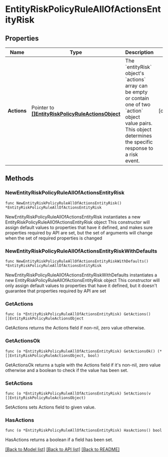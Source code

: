 # EntityRiskPolicyRuleAllOfActionsEntityRisk

## Properties

Name | Type | Description | Notes
------------ | ------------- | ------------- | -------------
**Actions** | Pointer to [**[]EntityRiskPolicyRuleActionsObject**](EntityRiskPolicyRuleActionsObject.md) | The &#x60;entityRisk&#x60; object&#39;s &#x60;actions&#x60; array can be empty or contain one of two &#x60;action&#x60; object value pairs. This object determines the specific response to a risk event. | [optional] 

## Methods

### NewEntityRiskPolicyRuleAllOfActionsEntityRisk

`func NewEntityRiskPolicyRuleAllOfActionsEntityRisk() *EntityRiskPolicyRuleAllOfActionsEntityRisk`

NewEntityRiskPolicyRuleAllOfActionsEntityRisk instantiates a new EntityRiskPolicyRuleAllOfActionsEntityRisk object
This constructor will assign default values to properties that have it defined,
and makes sure properties required by API are set, but the set of arguments
will change when the set of required properties is changed

### NewEntityRiskPolicyRuleAllOfActionsEntityRiskWithDefaults

`func NewEntityRiskPolicyRuleAllOfActionsEntityRiskWithDefaults() *EntityRiskPolicyRuleAllOfActionsEntityRisk`

NewEntityRiskPolicyRuleAllOfActionsEntityRiskWithDefaults instantiates a new EntityRiskPolicyRuleAllOfActionsEntityRisk object
This constructor will only assign default values to properties that have it defined,
but it doesn't guarantee that properties required by API are set

### GetActions

`func (o *EntityRiskPolicyRuleAllOfActionsEntityRisk) GetActions() []EntityRiskPolicyRuleActionsObject`

GetActions returns the Actions field if non-nil, zero value otherwise.

### GetActionsOk

`func (o *EntityRiskPolicyRuleAllOfActionsEntityRisk) GetActionsOk() (*[]EntityRiskPolicyRuleActionsObject, bool)`

GetActionsOk returns a tuple with the Actions field if it's non-nil, zero value otherwise
and a boolean to check if the value has been set.

### SetActions

`func (o *EntityRiskPolicyRuleAllOfActionsEntityRisk) SetActions(v []EntityRiskPolicyRuleActionsObject)`

SetActions sets Actions field to given value.

### HasActions

`func (o *EntityRiskPolicyRuleAllOfActionsEntityRisk) HasActions() bool`

HasActions returns a boolean if a field has been set.


[[Back to Model list]](../README.md#documentation-for-models) [[Back to API list]](../README.md#documentation-for-api-endpoints) [[Back to README]](../README.md)


